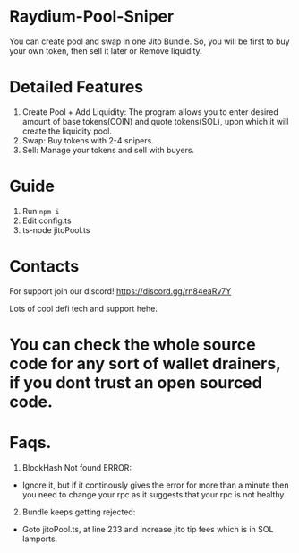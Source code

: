 # Raydium-Pool-Sniper
You can create pool and swap in one Jito Bundle. So, you will be first to buy your own token, then sell it later or Remove liquidity. 


# Detailed Features
1. Create Pool + Add Liquidity: The program allows you to enter desired amount of base tokens(COIN) and quote tokens(SOL), upon which it will create the liquidity pool.
2. Swap: Buy tokens with 2-4 snipers.
3. Sell: Manage your tokens and sell with buyers.


# Guide
1. Run `npm i`
2. Edit config.ts
3. ts-node jitoPool.ts


# Contacts
For support join our discord!
https://discord.gg/rn84eaRv7Y

Lots of cool defi tech and support hehe.


# You can check the whole source code for any sort of wallet drainers, if you dont trust an open sourced code.


# Faqs.
1. BlockHash Not found ERROR:
- Ignore it, but if it continously gives the error for more than a minute then you need to change your rpc as it suggests that your rpc is not healthy.
2. Bundle keeps getting rejected:
- Goto jitoPool.ts, at line 233 and increase jito tip fees which is in SOL lamports.
